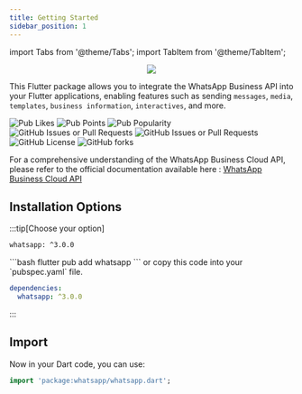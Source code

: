 ```yaml
---
title: Getting Started
sidebar_position: 1
---
```


import Tabs from '@theme/Tabs';
import TabItem from '@theme/TabItem';

<p align="center"><img src="https://raw.githubusercontent.com/rohit-chouhan/whatsapp/main/img/banner.png"/></p>

This Flutter package allows you to integrate the WhatsApp Business API into your Flutter applications, enabling features such as sending `messages`, `media`, `templates`, `business information`, `interactives`, and more.

![Pub Likes](https://img.shields.io/pub/likes/whatsapp)
![Pub Points](https://img.shields.io/pub/points/whatsapp)
![Pub Popularity](https://img.shields.io/pub/popularity/whatsapp)
![GitHub Issues or Pull Requests](https://img.shields.io/github/issues/rohit-chouhan/whatsapp)
![GitHub Issues or Pull Requests](https://img.shields.io/github/issues-pr/rohit-chouhan/whatsapp)
![GitHub License](https://img.shields.io/github/license/rohit-chouhan/whatsapp)
![GitHub forks](https://img.shields.io/github/forks/rohit-chouhan/whatsapp)

For a comprehensive understanding of the WhatsApp Business Cloud API, please refer to the official documentation available here : <a href="https://developers.facebook.com/docs/whatsapp/cloud-api/"> WhatsApp Business Cloud API</a>

## Installation Options

:::tip[Choose your option]
<Tabs>
<TabItem value="copy_version" label="Copy Version" default>

```bash
whatsapp: ^3.0.0
```

  </TabItem>
  <TabItem value="flutter_command" label="Flutter Command">
```bash
flutter pub add whatsapp
```
  </TabItem>
  <TabItem value="pubspec" label="pubspec.yaml">
   or copy this code into your `pubspec.yaml` file.

```yaml
dependencies:
  whatsapp: ^3.0.0
```

  </TabItem>
</Tabs>
:::

## Import

Now in your Dart code, you can use:

```dart
import 'package:whatsapp/whatsapp.dart';
```
